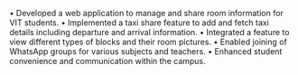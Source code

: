 <p>
•	Developed a web application to manage and share room information for VIT students.
•	Implemented a taxi share feature to add and fetch taxi details including departure and arrival information.
•	Integrated a feature to view different types of blocks and their room pictures.
•	Enabled joining of WhatsApp groups for various subjects and teachers.
•	Enhanced student convenience and communication within the campus.

</p>
